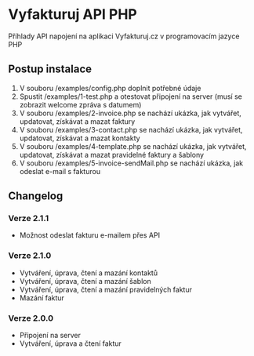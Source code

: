 # Vyfakturuj API PHP
Příhlady API napojení na aplikaci Vyfakturuj.cz v programovacím jazyce PHP

## Postup instalace
1. V souboru /examples/config.php doplnit potřebné údaje
2. Spustit /examples/1-test.php a otestovat připojení na server (musí se zobrazit welcome zpráva s datumem)
3. V souboru /examples/2-invoice.php se nachází ukázka, jak vytvářet, updatovat, získávat a mazat faktury
4. V souboru /examples/3-contact.php se nachází ukázka, jak vytvářet, updatovat, získávat a mazat kontakty
5. V souboru /examples/4-template.php se nachází ukázka, jak vytvářet, updatovat, získávat a mazat pravidelné faktury a šablony
6. V souboru /examples/5-invoice-sendMail.php se nachází ukázka, jak odeslat e-mail s fakturou


## Changelog

### Verze 2.1.1

+ Možnost odeslat fakturu e-mailem přes API

### Verze 2.1.0

+ Vytváření, úprava, čtení a mazání kontaktů
+ Vytváření, úprava, čtení a mazání šablon
+ Vytváření, úprava, čtení a mazání pravidelných faktur
+ Mazání faktur

### Verze 2.0.0

+ Připojení na server
+ Vytváření, úprava a čtení faktur
